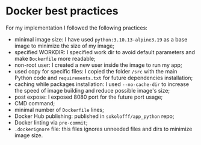 # Docker best practices 
For my implementation I followed the following practices:
* minimal image size: I have used `python:3.10.13-alpine3.19` as a base image to minimize the size of my image;
* specified WORKDIR: I specified work dir to avoid default parameters and make `Dockerfile` more readable;
* non-root user: I created a new user inside the image to run my app;
* used copy for specific files: I copied the folder `/src` with the main Python code and `requirements.txt` for future
dependencies installation;
* caching while packages installation: I used `--no-cache-dir` to increase the speed of image building and reduce 
possible image's size;
* post expose: I exposed 8080 port for the future port usage;
* CMD command;
* minimal number of `Dockerfile` lines;
* Docker Hub publishing: published in `sokolofff/app_python` repo;
* Docker linting via `pre-commit`;
* `.dockerignore` file: this files ignores unneeded files and dirs to minimize image size.